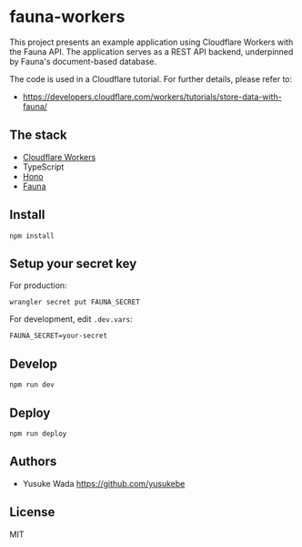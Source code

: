 # fauna-workers

This project presents an example application using Cloudflare Workers with the Fauna API.
The application serves as a REST API backend, underpinned by Fauna's document-based database.

The code is used in a Cloudflare tutorial. For further details, please refer to:

- https://developers.cloudflare.com/workers/tutorials/store-data-with-fauna/

## The stack

- [Cloudflare Workers](https://developers.cloudflare.com/)
- TypeScript
- [Hono](https://hono.dev)
- [Fauna](https://fauna.com/)

## Install

```
npm install
```

## Setup your secret key

For production:

```
wrangler secret put FAUNA_SECRET
```

For development, edit `.dev.vars`:

```
FAUNA_SECRET=your-secret
```

## Develop

```
npm run dev
```

## Deploy

```
npm run deploy
```

## Authors

- Yusuke Wada <https://github.com/yusukebe>

## License

MIT
